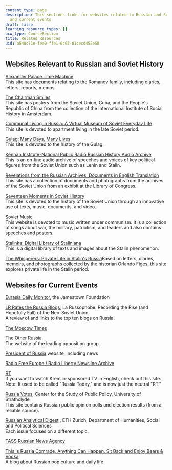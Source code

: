 ```yaml
---
content_type: page
description: This sections links for websites related to Russian and Soviet history
  and current events
draft: false
learning_resource_types: []
ocw_type: CourseSection
title: Related Resources
uid: a548c71e-fea0-ffe1-0c03-01cecd452e58
---
```

## Websites Relevant to Russian and Soviet History

[Alexander Palace Time Machine](http://www.alexanderpalace.org/palace/mainpage.html)   
This site has documents relating to the Romanov family, including diaries, letters, reports, memos.

[The Chairman Smiles](http://www.iisg.nl/exhibitions/chairman/)   
This site has posters from the Soviet Union, Cuba, and the People's Republic of China from the collection of the International Institute of Social History in Amsterdam.

[Communal Living in Russia: A Virtual Museum of Soviet Everyday Life](http://kommunalka.colgate.edu/)   
This site is devoted to apartment living in the late Soviet period.

[Gulag: Many Days, Many Lives](http://gulaghistory.org/)   
This site is devoted to the history of the Gulag.

[Kennan Institute-National Public Radio Russian History Audio Archive](https://www.wilsoncenter.org/collection/kennan-institute-russian-history-audio-archive)   
This is an on-line audio archive of speeches and voices of key political figures from the Soviet Union such as Lenin and Stalin.

[Revelations from the Russian Archives: Documents in English Translation](http://loc.gov/exhibits/archives/)   
This site has a collection of documents and photographs from the archives of the Soviet Union from an exhibit at the Library of Congress.

[Seventeen Moments in Soviet History](http://soviethistory.msu.edu/)   
This site is devoted to the history of the Soviet Union through an innovative use of texts, music, documents, and video.

[Soviet Music](http://english.sovmusic.ru/)   
This website is devoted to music written under communism. It is a collection of songs about war, the military, patriotism, and leaders and also contains speeches and posters.

[Stalinka: Digital Library of Staliniana](http://digital.library.pitt.edu/collection/stalinka-digital-library-staliniana)   
This is a digital library of texts and images about the Stalin phenomenon.

[The Whisperers: Private Life in Stalin's Russia](http://www.orlandofiges.com/whisperers.php)Based on letters, diaries, memoirs, and photographs collected by the historian Orlando Figes, this site explores private life in the Stalin period.

## Websites for Current Events

[Eurasia Daily Monitor](https://jamestown.org/programs/edm), the Jamestown Foundation

[LR Rates the Russia Blogs](https://larussophobe.wordpress.com/2010/04/30/editorial-lr-rates-the-russia-blogs/), La Russophobe: Recording the Rise (and Hopefully Fall) of the Neo-Soviet Union   
A review of and links to the top ten blogs on Russia.

[The Moscow Times](https://themoscowtimes.com/)

[The Other Russia](http://www.theotherrussia.org/)   
The website of the leading opposition group.

[President of Russia](http://en.kremlin.ru/) website, including news

[Radio Free Europe / Radio Liberty Newsline Archive](http://www.rferl.org/z/683.html)

[RT](https://www.rt.com/)   
If you want to watch Kremlin-sponsored TV in English, check out this site.   
Note: It used to be called "Russia Today," and is now just the neutral "RT."

[Russia Votes](http://www.russiavotes.org/), Center for the Study of Public Policy, University of Strathclyde   
This site contains Russian public opinion polls and election results (from a reliable source).

[Russian Analytical Digest](http://www.css.ethz.ch/en/publications/rad/rad-all-issues.html) , ETH Zurich, Department of Humanities, Social and Political Sciences   
Each issue focuses on a different topic.

[TASS Russian News Agency](http://tass.com/?_ga=1.92042716.791538858.1477065461)

[This is Russia Comrade, Anything Can Happen. Sit Back and Enjoy Bears & Vodka](http://bearsandvodka.com/)   
A blog about Russian pop culture and daily life.